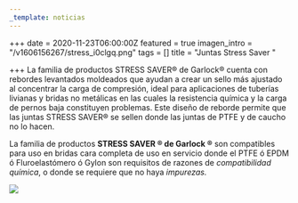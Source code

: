 ```yaml
---
_template: noticias
---
```







+++
date = 2020-11-23T06:00:00Z
featured = true
imagen_intro = "/v1606156267/stress_i0clgq.png"
tags = []
title = "Juntas Stress Saver "

+++
La familia de productos STRESS SAVER® de Garlock® cuenta con rebordes levantados moldeados que ayudan a crear un sello más ajustado al concentrar la carga de compresión, ideal para aplicaciones de tuberías livianas y bridas no metálicas en las cuales la resistencia química y la carga de pernos baja constituyen problemas. Este diseño de reborde permite que las juntas STRESS SAVER® se sellen donde las juntas de PTFE y de caucho no lo hacen.

La familia de productos **STRESS SAVER ® de Garlock ®** son compatibles para uso en bridas cara completa de uso en servicio donde el PTFE ó EPDM ó Fluroelastómero ó Gylon son requisitos de razones de _compatibilidad química_, o donde se requiere que no haya _impurezas._

![](https://res.cloudinary.com/novatec/v1606156315/39bca3cb-4c3b-4727-8adf-48d1c5aa2731_1_oj5uc3.png)
